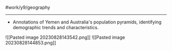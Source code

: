 #work/y9/geography

---
- Annotations of Yemen and Australia's population pyramids, identifying demographic trends and characteristics.

![[Pasted image 20230828143542.png]]
![[Pasted image 20230828144853.png]]
